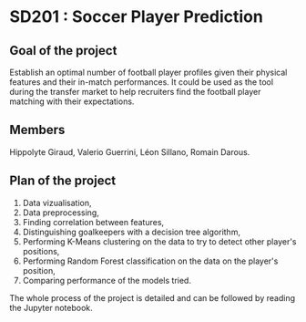 # SD201 : Soccer Player Prediction

## Goal of the project
Establish an optimal number of football player profiles given their physical features and their in-match performances. It could be used as the tool during the transfer market to help recruiters find the football player matching with their expectations.

## Members
Hippolyte Giraud, Valerio Guerrini, Léon Sillano, Romain Darous.

## Plan of the project
1. Data vizualisation,
2. Data preprocessing,
3. Finding correlation between features,
4. Distinguishing goalkeepers with a decision tree algorithm,
6. Performing K-Means clustering on the data to try to detect other player's positions,
7. Performing Random Forest classification on the data on the player's position,
8. Comparing performance of the models tried.

The whole process of the project is detailed and can be followed by reading the Jupyter notebook.
